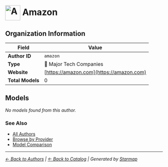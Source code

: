 # <img src="https://raw.githubusercontent.com/agentstation/starmap/master/internal/embedded/logos/amazon.svg" alt="Amazon logo" width="48" height="48" style="vertical-align: middle;"> Amazon
  
  
  
## Organization Information
  
| Field | Value |
|---------|---------|
| **Author ID** | `amazon` |
| **Type** | 🏢 Major Tech Companies |
| **Website** | [https://amazon.com](https://amazon.com) |
| **Total Models** | 0 |

  
## Models
  
*No models found from this author.*
  
### See Also
  
- [All Authors](../)
- [Browse by Provider](../../providers/)
- [Model Comparison](../../models/)
  
---
*_[← Back to Authors](../) | [← Back to Catalog](../../) | Generated by [Starmap](https://github.com/agentstation/starmap)_*